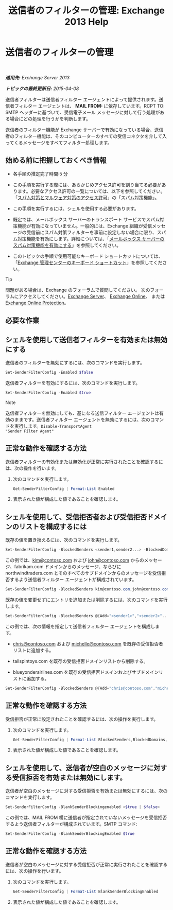 ﻿---
title: '送信者のフィルターの管理: Exchange 2013 Help'
TOCTitle: 送信者のフィルターの管理
ms:assetid: a7f4b3e1-2970-45ad-911e-a9f46d880d3d
ms:mtpsurl: https://technet.microsoft.com/ja-jp/library/Bb124087(v=EXCHG.150)
ms:contentKeyID: 49896404
ms.date: 05/23/2018
mtps_version: v=EXCHG.150
ms.translationtype: MT
---

# 送信者のフィルターの管理

 

_**適用先:** Exchange Server 2013_

_**トピックの最終更新日:** 2015-04-08_

送信者フィルターは送信者フィルター エージェントによって提供されます。送信者フィルター エージェントは、 **MAIL FROM:** に依存しています。RCPT TO: SMTP ヘッダーに基づいて、受信電子メール メッセージに対して行う処理がある場合にどの処理を行うかを判断します。

送信者のフィルター機能が Exchange サーバーで有効になっている場合、送信者のフィルター機能は、そのコンピューターのすべての受信コネクタを介して入ってくるメッセージをすべてフィルター処理します。

## 始める前に把握しておくべき情報

  - 各手順の推定完了時間:5 分

  - この手順を実行する際には、あらかじめアクセス許可を割り当てる必要があります。必要なアクセス許可の一覧については、以下を参照してください。「[スパム対策とマルウェア対策のアクセス許可](anti-spam-and-anti-malware-permissions-exchange-2013-help.md)」の「スパム対策機能」。

  - この手順を実行するには、シェルを使用する必要があります。

  - 既定では、メールボックス サーバーのトランスポート サービスでスパム対策機能が有効になっていません。一般的には、Exchange 組織が受信メッセージの受信前にスパム対策フィルターを事前に設定しない場合に限り、スパム対策機能を有効にします。詳細については、「[メールボックス サーバーのスパム対策機能を有効にする](enable-anti-spam-functionality-on-mailbox-servers-exchange-2013-help.md)」を参照してください。

  - このトピックの手順で使用可能なキーボード ショートカットについては、「[Exchange 管理センターのキーボード ショートカット](keyboard-shortcuts-in-the-exchange-admin-center-exchange-online-protection-help.md)」を参照してください。


> [!TIP]
> 問題がある場合は、Exchange のフォーラムで質問してください。 次のフォーラムにアクセスしてください。<A href="https://go.microsoft.com/fwlink/p/?linkid=60612">Exchange Server</A>、 <A href="https://go.microsoft.com/fwlink/p/?linkid=267542">Exchange Online</A>、 または <A href="https://go.microsoft.com/fwlink/p/?linkid=285351">Exchange Online Protection</A>。



## 必要な作業

## シェルを使用して送信者フィルターを有効または無効にする

送信者のフィルターを無効にするには、次のコマンドを実行します。

```powershell
Set-SenderFilterConfig -Enabled $false
```

送信者フィルターを有効にするには、次のコマンドを実行します。

```powershell
Set-SenderFilterConfig -Enabled $true
```


> [!NOTE]
> 送信者フィルターを無効にしても、基になる送信フィルター エージェントは有効のままです。送信者フィルター エージェントを無効にするには、次のコマンドを実行します。<CODE>Disable-TransportAgent "Sender Filter Agent"</CODE>



## 正常な動作を確認する方法

送信者フィルターの有効化または無効化が正常に実行されたことを確認するには、次の操作を行います。

1.  次のコマンドを実行します。
    
    ```powershell
    Get-SenderFilterConfig | Format-List Enabled
    ```

2.  表示された値が構成した値であることを確認します。

## シェルを使用して、受信拒否者および受信拒否ドメインのリストを構成するには

既存の値を置き換えるには、次のコマンドを実行します。

```powershell
Set-SenderFilterConfig -BlockedSenders <sender1,sender2...> -BlockedDomains <domain1,domain2...> -BlockedDomainsAndSubdomains <domain1,domain2...>
```

この例では、kim@contoso.com および john@contoso.com からのメッセージ、fabrikam.com ドメインからのメッセージ、ならびに northwindtraders.com とそのすべてのサブドメインからのメッセージを受信拒否するよう送信者フィルター エージェントが構成されています。

```powershell
Set-SenderFilterConfig -BlockedSenders kim@contoso.com,john@contoso.com -BlockedDomains fabrikam.com -BlockedDomainsAndSubdomains northwindtraders.com
```

既存の値を変更せずにエントリを追加または削除するには、次のコマンドを実行します。

```powershell
Set-SenderFilterConfig -BlockedSenders @{Add="<sender1>","<sender2>"...; Remove="<sender1>","<sender2>"...} -BlockedDomains @{Add="<domain1>","<domain2>"...; Remove="<domain1>","<domain2>"...} -BlockedDomainsAndSubdomains @{Add="<domain1>","<domain2>"...; Remove="<domain1>","<domain2>"...}
```

この例では、次の情報を指定して送信者フィルター エージェントを構成します。

  - chris@contoso.com および michelle@contoso.com を既存の受信拒否者リストに追加する。

  - tailspintoys.com を既存の受信拒否ドメインリストから削除する。

  - blueyonderairlines.com を既存の受信拒否ドメインおよびサブドメインリストに追加する。

<!-- end list -->

```powershell
Set-SenderFilterConfig -BlockedSenders @{Add="chris@contoso.com","michelle@contoso.com"} -BlockedDomains @{Remove="tailspintoys.com"} -BlockedDomainsAndSubdomains @{Add="blueyonderairlines.com"}
```

## 正常な動作を確認する方法

受信拒否が正常に設定されたことを確認するには、次の操作を実行します。

1.  次のコマンドを実行します。
    
    ```powershell
    Get-SenderFilterConfig | Format-List BlockedSenders,BlockedDomains,BlockedDomainsAndSubdomains
    ```

2.  表示された値が構成した値であることを確認します。

## シェルを使用して、送信者が空白のメッセージに対する受信拒否を有効または無効にします。

送信者が空白のメッセージに対する受信拒否を有効または無効にするには、次のコマンドを実行します。

```powershell
Set-SenderFilterConfig -BlankSenderBlockingenabled <$true | $false>
```

この例では、MAIL FROM 欄に送信者が指定されていないメッセージを受信拒否するよう送信者フィルターが構成されています。SMTP コマンド:

```powershell
Set-SenderFilterConfig -BlankSenderBlockingEnabled $true
```

## 正常な動作を確認する方法

送信者が空白のメッセージに対する受信拒否が正常に実行されたことを確認するには、次の操作を行います。

1.  次のコマンドを実行します。
    
    ```powershell
    Get-SenderFilterConfig | Format-List BlankSenderBlockingEnabled
    ```

2.  表示された値が構成した値であることを確認します。


